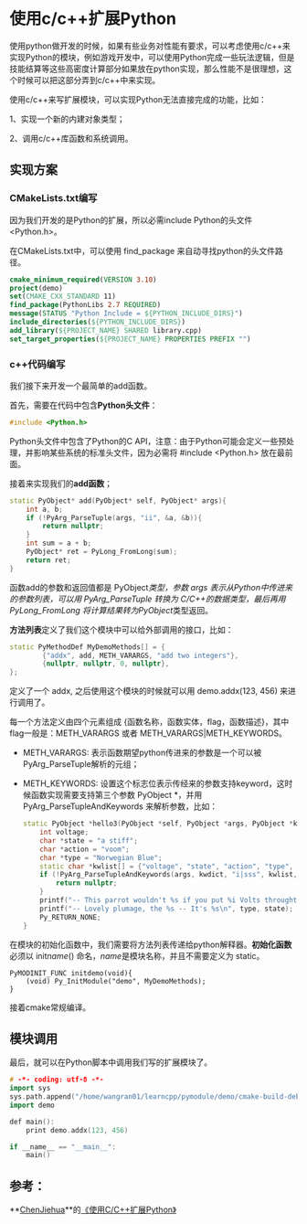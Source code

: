 # 使用c/c++扩展Python

使用python做开发的时候，如果有些业务对性能有要求，可以考虑使用c/c++来实现Python的模块，例如游戏开发中，可以使用Python完成一些玩法逻辑，但是技能结算等这些高密度计算部分如果放在python实现，那么性能不是很理想，这个时候可以把这部分弄到c/c++中来实现。

使用c/c++来写扩展模块，可以实现Python无法直接完成的功能，比如：

1、实现一个新的内建对象类型；

2、调用c/c++库函数和系统调用。

## 实现方案

### CMakeLists.txt编写

因为我们开发的是Python的扩展，所以必需include Python的头文件 <Python.h>。

在CMakeLists.txt中，可以使用 find_package 来自动寻找python的头文件路径。

```cmake
cmake_minimum_required(VERSION 3.10)
project(demo)
set(CMAKE_CXX_STANDARD 11)
find_package(PythonLibs 2.7 REQUIRED)
message(STATUS "Python Include = ${PYTHON_INCLUDE_DIRS}")
include_directories(${PYTHON_INCLUDE_DIRS})
add_library(${PROJECT_NAME} SHARED library.cpp)
set_target_properties(${PROJECT_NAME} PROPERTIES PREFIX "")
```

###  c++代码编写

我们接下来开发一个最简单的add函数。

首先，需要在代码中包含**Python头文件**：

```c++
#include <Python.h>
```

Python头文件中包含了Python的C API，注意：由于Python可能会定义一些预处理，并影响某些系统的标准头文件，因为必需将 #include <Python.h> 放在最前面。

接着来实现我们的**add函数**；

```c++
static PyObject* add(PyObject* self, PyObject* args){
    int a, b;
    if (!PyArg_ParseTuple(args, "ii", &a, &b)){
        return nullptr;
    }
    int sum = a + b;
    PyObject* ret = PyLong_FromLong(sum);
    return ret;
}
```

函数add的参数和返回值都是 PyObject*类型，参数 args 表示从Python中传进来的参数列表，可以用 PyArg_ParseTuple 转换为 C/C++的数据类型，最后再用 PyLong_FromLong 将计算结果转为PyObject*类型返回。

**方法列表**定义了我们这个模块中可以给外部调用的接口，比如：

```c++
static PyMethodDef MyDemoMethods[] = {
        {"addx", add, METH_VARARGS, "add two integers"},
        {nullptr, nullptr, 0, nullptr},
};
```

定义了一个 addx, 之后使用这个模块的时候就可以用 demo.addx(123, 456) 来进行调用了。

每一个方法定义由四个元素组成 {函数名称，函数实体，flag，函数描述}，其中flag一般是：METH_VARARGS 或者 METH_VARARGS|METH_KEYWORDS。

- METH_VARARGS: 表示函数期望python传进来的参数是一个可以被 PyArg_ParseTuple解析的元组；

- METH_KEYWORDS: 设置这个标志位表示传经来的参数支持keyword，这时候函数实现需要支持第三个参数 PyObject *，并用PyArg_ParseTupleAndKeywords 来解析参数，比如：

  ```c++
  static PyObject *hello3(PyObject *self, PyObject *args, PyObject *kwdict){
      int voltage;
      char *state = "a stiff";
      char *action = "voom";
      char *type = "Norwegian Blue";
      static char *kwlist[] = {"voltage", "state", "action", "type", nullptr};
      if (!PyArg_ParseTupleAndKeywords(args, kwdict, "i|sss", kwlist, &voltage, &state, &action, &type)){
          return nullptr;
      }
      printf("-- This parrot wouldn't %s if you put %i Volts throught it.\n", action, voltage);
      printf("-- Lovely plumage, the %s -- It's %s\n", type, state);
      Py_RETURN_NONE;
  }
  ```

  


在模块的初始化函数中，我们需要将方法列表传递给python解释器。**初始化函数**必须以 init*name*() 命名，*name*是模块名称，并且不需要定义为 static。

  ```
  PyMODINIT_FUNC initdemo(void){
      (void) Py_InitModule("demo", MyDemoMethods);
  }
  ```

  接着cmake常规编译。

## 模块调用

最后，就可以在Python脚本中调用我们写的扩展模块了。

```c++
# -*- coding: utf-8 -*-
import sys
sys.path.append("/home/wangran01/learncpp/pymodule/demo/cmake-build-debug-remote")
import demo

def main():
    print demo.addx(123, 456)

if __name__ == "__main__":
    main()
```

## 参考：

**[ChenJiehua](https://chenjiehua.me/)**的[《使用C/C++扩展Python》](https://chenjiehua.me/python/extending-python-with-cpp.html)

